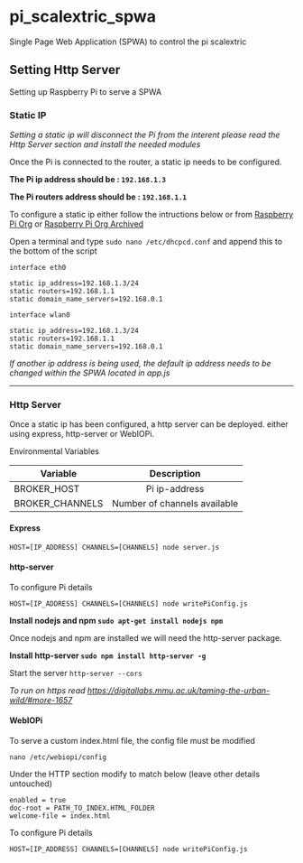 # pi_scalextric_spwa
Single Page Web Application (SPWA) to control the pi scalextric

## Setting Http Server
Setting up Raspberry Pi to serve a SPWA

### Static IP

*Setting a static ip will disconnect the Pi from the interent please read the Http Server section and install the needed modules*

Once the Pi is connected to the router, a static ip needs to be configured. 

**The Pi ip address should be : ```192.168.1.3```**

**The Pi routers address should be : ```192.168.1.1```**

To configure a static ip either follow the intructions below or from [Raspberry Pi Org](https://www.raspberrypi.org/learning/networking-lessons/rpi-static-ip-address/) or [Raspberry Pi Org Archived](http://web.archive.org/web/20181213192602/https://www.raspberrypi.org/learning/networking-lessons/rpi-static-ip-address/)

Open a terminal and type ```sudo nano /etc/dhcpcd.conf``` and append this to the bottom of the script

```
interface eth0

static ip_address=192.168.1.3/24
static routers=192.168.1.1
static domain_name_servers=192.168.0.1

interface wlan0

static ip_address=192.168.1.3/24
static routers=192.168.1.1
static domain_name_servers=192.168.0.1
```

*If another ip address is being used, the default ip address needs to be changed within the SPWA located in app.js*

---

### Http Server
Once a static ip has been configured, a http server can be deployed. either using express, http-server or WebIOPi.

Environmental Variables

| Variable      | Description  |
| ------------- |:-------------:|
| BROKER_HOST   | Pi ip-address|
| BROKER_CHANNELS   | Number of channels available|



#### Express

```
HOST=[IP_ADDRESS] CHANNELS=[CHANNELS] node server.js
```

#### http-server

To configure Pi details 
```
HOST=[IP_ADDRESS] CHANNELS=[CHANNELS] node writePiConfig.js
```

**Install nodejs and npm ```sudo apt-get install nodejs npm```**

Once nodejs and npm are installed we will need the http-server package. 

**Install http-server ```sudo npm install http-server -g```**

Start the server ```http-server --cors```

*To run on https read https://digitallabs.mmu.ac.uk/taming-the-urban-wild/#more-1657*

#### WebIOPi
To serve a custom index.html file, the config file must be modified

```nano /etc/webiopi/config```

Under the HTTP section modify to match below (leave other details untouched)

```
enabled = true
doc-root = PATH_TO_INDEX.HTML_FOLDER
welcome-file = index.html
``` 

To configure Pi details 
```
HOST=[IP_ADDRESS] CHANNELS=[CHANNELS] node writePiConfig.js
```